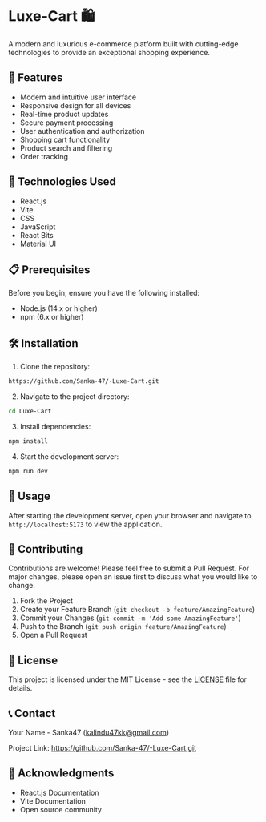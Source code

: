 # Luxe-Cart 🛍️

A modern and luxurious e-commerce platform built with cutting-edge technologies to provide an exceptional shopping experience.

## 🌟 Features

- Modern and intuitive user interface
- Responsive design for all devices
- Real-time product updates
- Secure payment processing
- User authentication and authorization
- Shopping cart functionality
- Product search and filtering
- Order tracking

## 🚀 Technologies Used

- React.js
- Vite
- CSS
- JavaScript
- React Bits
- Material UI

## 📋 Prerequisites

Before you begin, ensure you have the following installed:
- Node.js (14.x or higher)
- npm (6.x or higher)

## 🛠️ Installation

1. Clone the repository:
```bash
https://github.com/Sanka-47/-Luxe-Cart.git
```

2. Navigate to the project directory:
```bash
cd Luxe-Cart
```

3. Install dependencies:
```bash
npm install
```

4. Start the development server:
```bash
npm run dev
```

## 🔧 Usage

After starting the development server, open your browser and navigate to `http://localhost:5173` to view the application.

## 🤝 Contributing

Contributions are welcome! Please feel free to submit a Pull Request. For major changes, please open an issue first to discuss what you would like to change.

1. Fork the Project
2. Create your Feature Branch (`git checkout -b feature/AmazingFeature`)
3. Commit your Changes (`git commit -m 'Add some AmazingFeature'`)
4. Push to the Branch (`git push origin feature/AmazingFeature`)
5. Open a Pull Request

## 📝 License

This project is licensed under the MIT License - see the [LICENSE](LICENSE) file for details.

## 📞 Contact

Your Name - Sanka47 (kalindu47kk@gmail.com)

Project Link: https://github.com/Sanka-47/-Luxe-Cart.git

## 🙏 Acknowledgments

- React.js Documentation
- Vite Documentation
- Open source community
